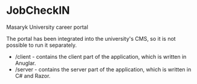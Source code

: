 # JobCheckIN
Masaryk University career portal

The portal has been integrated into the university's CMS, so it is not possible to run it separately.

- /client - contains the client part of the application, which is written in Anuglar.
- /server - contains the server part of the application, which is written in C# and Razor.
